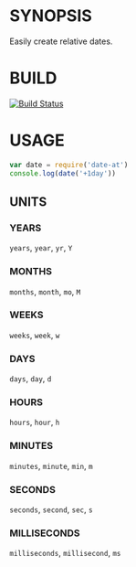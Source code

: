 # SYNOPSIS
Easily create relative dates.

# BUILD
[![Build Status](https://travis-ci.org/0x00A/date-at.svg?branch=master)](https://travis-ci.org/0x00A/date-at)

# USAGE

```js
var date = require('date-at')
console.log(date('+1day'))
```

## UNITS

### YEARS
`years`, `year`, `yr`, `Y`

### MONTHS
`months`, `month`, `mo`, `M`

### WEEKS
`weeks`, `week`, `w`

### DAYS
`days`, `day`, `d`

### HOURS
`hours`, `hour`, `h`

### MINUTES
`minutes`, `minute`, `min`, `m`

### SECONDS
`seconds`, `second`, `sec`, `s`

### MILLISECONDS
`milliseconds`, `millisecond`, `ms`


